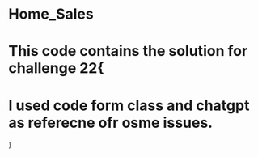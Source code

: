 # Home_Sales

# This code contains the solution for challenge 22{

# I used code form class and chatgpt as referecne ofr osme issues.
}